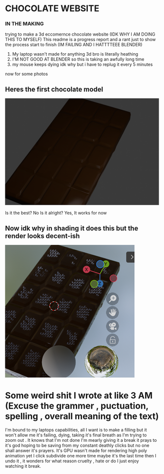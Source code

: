 # CHOCOLATE WEBSITE
### IN THE MAKING
trying to make a 3d eccomernce chocolate website (IDK WHY I AM DOING THIS TO MYSELF)
This readme is a progress report and a rant just to show the process start to finish (IM FAILING AND I HATTTTEEE BLENDER)
1. My laptop wasn't made for anything 3d bro is literally heathing 
2. I'M NOT GOOD AT BLENDER so this is taking an awfully long time
3. my mouse keeps dying idk why but i have to replug it every 5 minutes 

now for some photos
## Heres the first chocolate model
![choco](Images/render.png)

Is it the best? No
Is it alright? Yes, It works for now 

## Now idk why in shading it does this but the render looks decent-ish
![choco_part2](Images/shading.png)

# Some weird shit I wrote at like 3 AM (Excuse the grammer , puctuation, spelling , overall meaning of the text)

I'm bound to my laptops capabilities, all I want is to make a filling but it won't allow me it's failing, dying, taking it's final breath as I'm trying to zoom out . It knows that I'm not done I'm mearly giving it a break it prays to it's god hoping to be saving from my constant deathly clicks but no one shall answer it's prayers. It's GPU wasn't made for rendering high poly animation yet I click subdivide one more time maybe it's the last time then I undo it , it wonders for what reason cruelty , hate or do I just enjoy watching it break.

